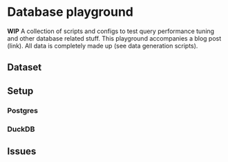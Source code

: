 # Database playground
**WIP**
A collection of scripts and configs to test query performance tuning and other database related stuff.
This playground accompanies a blog post (link).
All data is completely made up (see data generation scripts).

## Dataset


## Setup
### Postgres

### DuckDB


## Issues